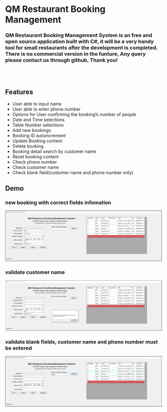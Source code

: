 # QM Restaurant Booking Management 
### QM Restaurant Booking Management System is an free and open source application built with C#, it will be a very handy tool for small restaurants after the development is completed. There is no commercial version in the funture, Any query please contact us through github, Thank you!

<br>
<br>

## Features
*	User able to input name
*	User able to enter phone number
*	Options for User confirming the booking’s number of people
*	Date and Time selections
*	Table Number selections
*	Add new bookings
*	Booking ID autoincrement 
*	Update Booking content
*	Delete booking 
*	Booking detail search by customer name
*	Reset booking content
*	Check phone number 
*	Check customer name
*	Check blank field(customer name and phone number only)


## Demo
### new booking with correct fields infomation
![](https://github.com/haganmao/C--Lab-Tasks/blob/master/FinalProject/demo1.JPG)
<br>

### validate customer name
![](https://github.com/haganmao/C--Lab-Tasks/blob/master/FinalProject/demo2.JPG)
<br>

### validate blank fields, customer name and phone number must be entered
![](https://github.com/haganmao/C--Lab-Tasks/blob/master/FinalProject/demo3.JPG)

